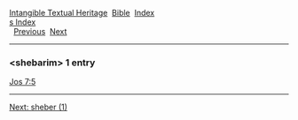 [Intangible Textual Heritage](../../index)  [Bible](../index) 
[Index](index)   
[s Index](_s_)  
  [Previous](c10170)  [Next](c10172) 

------------------------------------------------------------------------

### &lt;shebarim&gt; 1 entry

[Jos 7:5](../kjv/jos007.htm#005)  

------------------------------------------------------------------------

[Next: sheber (1)](c10172)
